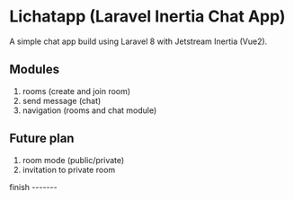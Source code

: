# Lichatapp (Laravel Inertia Chat App)
A simple chat app build using Laravel 8 with Jetstream Inertia (Vue2).

## Modules
1. rooms (create and join room)
2. send message (chat)
3. navigation (rooms and chat module)

## Future plan
1. room mode (public/private)
2. invitation to private room

finish -------